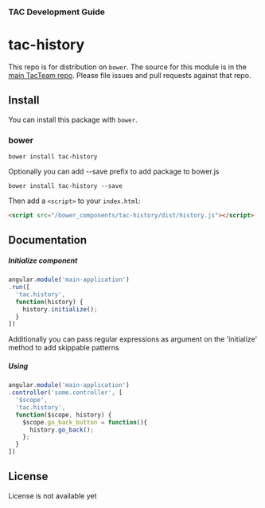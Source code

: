 ### TAC Development Guide

# tac-history

This repo is for distribution on `bower`. The source for this module is in the
[main TacTeam repo](https://github.com/tacteam/history).
Please file issues and pull requests against that repo.

## Install

You can install this package with `bower`.

### bower

```shell
bower install tac-history
```

Optionally you can add --save prefix to add package to bower.js

```shell
bower install tac-history --save
```

Then add a `<script>` to your `index.html`:

```html
<script src="/bower_components/tac-history/dist/history.js"></script>
```

## Documentation

##### Initialize component

```js
angular.module('main-application')
.run([
  'tac.history', 
  function(history) {
    history.initialize();
  }
])
```

Additionally you can pass regular expressions as argument on the 'initialize' method to add skippable patterns


##### Using

```js
angular.module('main-application')
.controller('some.controller', [
  '$scope',
  'tac.history', 
  function($scope, history) {
    $scope.go_back_button = function(){
      history.go_back();
    };
  }
])
```


## License

License is not available yet